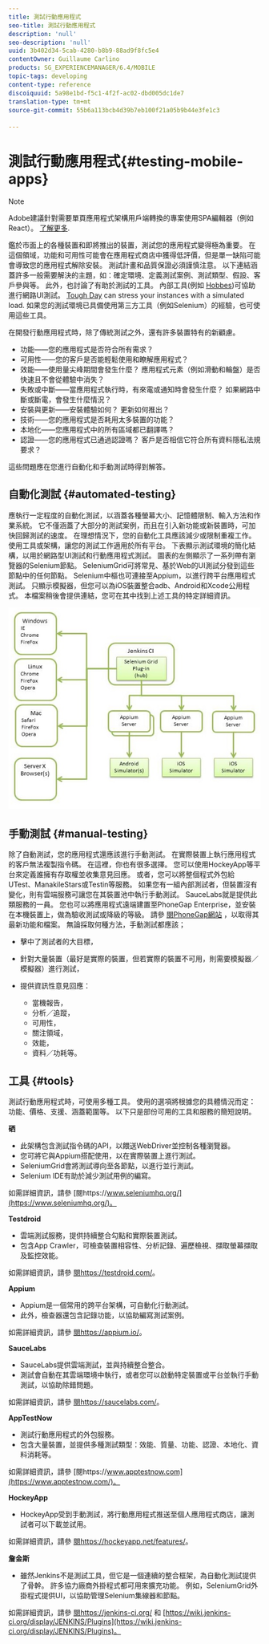 ```yaml
---
title: 測試行動應用程式
seo-title: 測試行動應用程式
description: 'null'
seo-description: 'null'
uuid: 3b402d34-5cab-4280-b8b9-88ad9f8fc5e4
contentOwner: Guillaume Carlino
products: SG_EXPERIENCEMANAGER/6.4/MOBILE
topic-tags: developing
content-type: reference
discoiquuid: 5a98e1bd-f5c1-4f2f-ac02-dbd005dc1de7
translation-type: tm+mt
source-git-commit: 55b6a113bcb4d39b7eb100f21a05b9b44e3fe1c3

---
```



# 測試行動應用程式{#testing-mobile-apps}

>[!NOTE]
>
>Adobe建議針對需要單頁應用程式架構用戶端轉換的專案使用SPA編輯器（例如React）。 [了解更多](/help/sites-developing/spa-overview.md).

鑑於市面上的各種裝置和即將推出的裝置，測試您的應用程式變得極為重要。 在這個領域，功能和可用性可能會在應用程式商店中獲得低評價，但是單一缺陷可能會導致您的應用程式解除安裝。 測試計畫和品質保證必須謹慎注意。 以下連結涵蓋許多一般需要解決的主題，如：確定環境、定義測試案例、測試類型、假設、客戶參與等。 此外，也討論了有助於測試的工具。 內部工具(例如 [Hobbes](/help/sites-developing/hobbes.md))可協助進行網路UI測試。 [Tough Day](/help/sites-developing/tough-day.md) can stress your instances with a simulated load. 如果您的測試環境已具備使用第三方工具（例如Selenium）的經驗，也可使用這些工具。

在開發行動應用程式時，除了傳統測試之外，還有許多裝置特有的新顧慮。

* 功能——您的應用程式是否符合所有需求？
* 可用性——您的客戶是否能輕鬆使用和瞭解應用程式？
* 效能——使用量尖峰期間會發生什麼？ 應用程式元素（例如滑動和輪盤）是否快速且不會從體驗中消失？
* 失敗或中斷——當應用程式執行時，有來電或通知時會發生什麼？ 如果網路中斷或斷電，會發生什麼情況？
* 安裝與更新——安裝體驗如何？ 更新如何推出？
* 技術——您的應用程式是否耗用太多裝置的功能？
* 本地化——您應用程式中的所有區域都已翻譯嗎？
* 認證——您的應用程式已通過認證嗎？ 客戶是否相信它符合所有資料隱私法規要求？

這些問題應在您進行自動化和手動測試時得到解答。

## 自動化測試 {#automated-testing}

應執行一定程度的自動化測試，以涵蓋各種螢幕大小、記憶體限制、輸入方法和作業系統。 它不僅涵蓋了大部分的測試案例，而且在引入新功能或新裝置時，可加快回歸測試的速度。 在理想情況下，您的自動化工具應該減少或限制重複工作。 使用工具或架構，讓您的測試工作適用於所有平台。 下表顯示測試環境的簡化結構，以用於網路型UI測試和行動應用程式測試。 圖表的左側顯示了一系列帶有瀏覽器的Selenium節點。 SeleniumGrid可將常見、基於Web的UI測試分發到這些節點中的任何節點。 Selenium中樞也可連接至Appium，以進行跨平台應用程式測試。 只顯示模擬器，但您可以為iOS裝置整合adb、Android和Xcode公用程式。 本檔案稍後會提供連結，您可在其中找到上述工具的特定詳細資訊。

![chlimage_1](assets/chlimage_1.jpeg)

## 手動測試 {#manual-testing}

除了自動測試，您的應用程式還應該進行手動測試。 在實際裝置上執行應用程式的客戶無法複製指令碼。 在這裡，你也有很多選擇。 您可以使用HockeyApp等平台來定義誰擁有存取權並收集意見回應。 或者，您可以將整個程式外包給UTest、ManakileStars或Testin等服務。 如果您有一組內部測試者，但裝置沒有變化，則有雲端服務可讓您在其裝置池中執行手動測試。 SauceLabs就是提供此類服務的一員。 您也可以將應用程式遠端建置至PhoneGap Enterprise，並安裝在本機裝置上，做為驗收測試或降級的等級。 請參 [閱PhoneGap網站](https://phonegap.com/) ，以取得其最新功能和檔案。 無論採取何種方法，手動測試都應該；

* 擊中了測試者的大目標，
* 針對大量裝置（最好是實際的裝置，但若實際的裝置不可用，則需要模擬器／模擬器）進行測試，
* 提供資訊性意見回應：

   * 當機報告，
   * 分析／追蹤，
   * 可用性，
   * 關注領域，
   * 效能，
   * 資料／功耗等。

## 工具 {#tools}

測試行動應用程式時，可使用多種工具。 使用的選項將根據您的具體情況而定：功能、價格、支援、涵蓋範圍等。 以下只是部份可用的工具和服務的簡短說明。

**硒**

* 此架構包含測試指令碼的API，以餵送WebDriver並控制各種瀏覽器。
* 您可將它與Appium搭配使用，以在實際裝置上進行測試。
* SeleniumGrid會將測試導向至各節點，以進行並行測試。
* Selenium IDE有助於減少測試用例的編寫。

如需詳細資訊，請參 [閱https://www.seleniumhq.org/](https://www.seleniumhq.org/)。

**Testdroid**

* 雲端測試服務，提供持續整合勾點和實際裝置測試。
* 包含App Crawler，可檢查裝置相容性、分析記錄、遍歷檢視、擷取螢幕擷取及監控效能。

如需詳細資訊，請參 [閱https://testdroid.com/](https://testdroid.com/)。

**Appium**

* Appium是一個常用的跨平台架構，可自動化行動測試。
* 此外，檢查器還包含記錄功能，以協助編寫測試案例。

如需詳細資訊，請參 [閱https://appium.io/](https://appium.io/)。

**SauceLabs**

* SauceLabs提供雲端測試，並與持續整合整合。
* 測試會自動在其雲端環境中執行，或者您可以啟動特定裝置或平台並執行手動測試，以協助除錯問題。

如需詳細資訊，請參 [閱https://saucelabs.com/](https://saucelabs.com/)。

**AppTestNow**

* 測試行動應用程式的外包服務。
* 包含大量裝置，並提供多種測試類型：效能、質量、功能、認證、本地化、資料消耗等。

如需詳細資訊，請參 [閱https://www.apptestnow.com](https://www.apptestnow.com/)。

**HockeyApp**

* HockeyApp受到手動測試，將行動應用程式推送至個人應用程式商店，讓測試者可以下載並試用。

如需詳細資訊，請參 [閱https://hockeyapp.net/features/](https://hockeyapp.net/features/)。

**詹金斯**

* 雖然Jenkins不是測試工具，但它是一個連續的整合框架，為自動化測試提供了骨幹。 許多協力廠商外掛程式都可用來擴充功能。 例如，SeleniumGrid外掛程式提供UI，以協助管理Selenium集線器和節點。

如需詳細資訊，請參 [閱https://jenkins-ci.org/](https://jenkins-ci.org/) 和 [https://wiki.jenkins-ci.org/display/JENKINS/Plugins](https://wiki.jenkins-ci.org/display/JENKINS/Plugins)。
